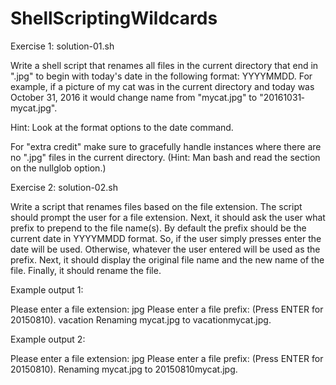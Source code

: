 # ShellScriptingWildcards
Exercise 1: solution-01.sh

Write a shell script that renames all files in the current directory that end in ".jpg" to begin with today's date in the following format: YYYY­MM­DD. For example, if a picture of my cat was in the current directory and today was October 31, 2016 it would change name from "mycat.jpg" to "2016­10­31­mycat.jpg".

Hint: Look at the format options to the date command.

For "extra credit" make sure to gracefully handle instances where there are no ".jpg" files in the current directory. (Hint: Man bash and read the section on the nullglob option.)

Exercise 2: solution-02.sh

Write a script that renames files based on the file extension. The script should prompt the user for a file extension. Next, it should ask the user what prefix to prepend to the file name(s). By default the prefix should be the current date in YYYY­MM­DD format. So, if the user simply presses enter the date will be used. Otherwise, whatever the user entered will be used as the prefix. Next, it should display the original file name and the new name of the file. Finally, it should rename the file.

Example output 1:

Please enter a file extension: jpg Please enter a file prefix: (Press ENTER for 2015­08­10). vacation Renaming mycat.jpg to vacation­mycat.jpg.

Example output 2:

Please enter a file extension: jpg Please enter a file prefix: (Press ENTER for 2015­08­10). Renaming mycat.jpg to 2015­08­10­mycat.jpg.
